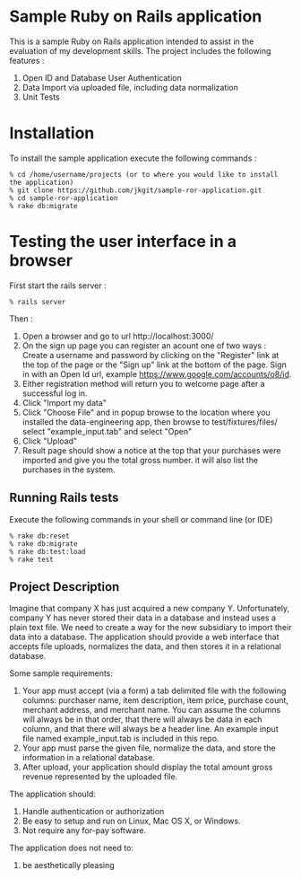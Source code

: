 # Sample Ruby on Rails application
This is a sample Ruby on Rails application intended to assist in the evaluation of my development skills.  The project includes the following features :

1. Open ID and Database User Authentication
1. Data Import via uploaded file, including data normalization
1. Unit Tests 


# Installation

To install the sample application execute the following commands :

    % cd /home/username/projects (or to where you would like to install the application)
    % git clone https://github.com/jkgit/sample-ror-application.git
    % cd sample-ror-application
    % rake db:migrate

# Testing the user interface in a browser

First start the rails server :

    % rails server

Then :

1. Open a browser and go to url http://localhost:3000/
1. On the sign up page you can register an acount one of two ways :
	Create a username and password by clicking on the "Register" link at the top of the page or the "Sign up" link at the bottom of the page.
	Sign in with an Open Id url, example https://www.google.com/accounts/o8/id.
1. Either registration method will return you to welcome page after a successful log in.
1. Click "Import my data"
1. Click "Choose File" and in popup browse to the location where you installed the data-engineering app, then browse to test/fixtures/files/ select "example_input.tab" and select "Open"
1. Click "Upload"
1. Result page should show a notice at the top that your purchases were imported and give you the total gross number.  it will also list the purchases in the system.

## Running Rails tests

Execute the following commands in your shell or command line (or IDE)

    % rake db:reset
    % rake db:migrate
    % rake db:test:load
    % rake test

## Project Description
Imagine that company X has just acquired a new company Y.  Unfortunately, company Y has never stored their data in a database and instead uses a plain text file.  We need to create a way for the new subsidiary to import their data into a database.  The application should provide a web interface that accepts file uploads, normalizes the data, and then stores it in a relational database.

Some sample requirements:

1. Your app must accept (via a form) a tab delimited file with the following columns: purchaser name, item description, item price, purchase count, merchant address, and merchant name.  You can assume the columns will always be in that order, that there will always be data in each column, and that there will always be a header line.  An example input file named example_input.tab is included in this repo.
1. Your app must parse the given file, normalize the data, and store the information in a relational database.
1. After upload, your application should display the total amount gross revenue represented by the uploaded file.

The application should:

1. Handle authentication or authorization
1. Be easy to setup and run on Linux, Mac OS X, or Windows.
1. Not require any for-pay software.

The application does not need to:

1. be aesthetically pleasing
